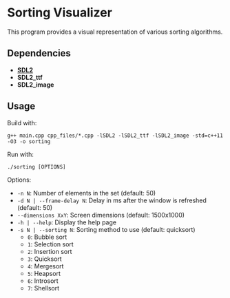 # Sorting Visualizer

This program provides a visual representation of various sorting algorithms.

## Dependencies
*	<a href="https://www.libsdl.org/download-2.0.php"><b>SDL2</b></a>
*	<b>SDL2_ttf</b>
*	<b>SDL2_image</b>

## Usage
Build with:
```
g++ main.cpp cpp_files/*.cpp -lSDL2 -lSDL2_ttf -lSDL2_image -std=c++11 -O3 -o sorting
```

Run with:
```
./sorting [OPTIONS]
```

Options:
*	```-n N```: Number of elements in the set (default: 50)
*	```-d N | --frame-delay N```: Delay in ms after the window is refreshed (default: 50)
*	```--dimensions XxY```: Screen dimensions (default: 1500x1000)
*	```-h | --help```: Display the help page
*	```-s N | --sorting N```: Sorting method to use (default: quicksort)
    - ```0```: Bubble sort
    - ```1```: Selection sort
    - ```2```: Insertion sort
    - ```3```: Quicksort
    - ```4```: Mergesort
    - ```5```: Heapsort
    - ```6```: Introsort
    - ```7```: Shellsort